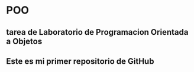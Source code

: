 # POO
<h2>tarea de Laboratorio de Programacion Orientada a Objetos<h2>
<p>Este es mi primer repositorio de GitHub</p>
